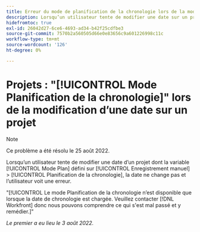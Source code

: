 ```yaml
---
title: Erreur du mode de planification de la chronologie lors de la modification d’une date sur un projet
description: Lorsqu’un utilisateur tente de modifier une date sur un projet pour lequel le mode Plan est défini sur Enregistrer et générer manuellement ; Planning, la date ne change pas et l’utilisateur voit une erreur.
hidefromtoc: true
exl-id: 26042d27-6ce6-4693-ad34-b42f25cdfbe3
source-git-commit: 7570b2a560505d66e0e83656c9a601226998c11c
workflow-type: tm+mt
source-wordcount: '126'
ht-degree: 0%

---
```


# Projets : &quot;[!UICONTROL Mode Planification de la chronologie]&quot; lors de la modification d’une date sur un projet

>[!NOTE]
>
>Ce problème a été résolu le 25 août 2022.

Lorsqu’un utilisateur tente de modifier une date d’un projet dont la variable [!UICONTROL Mode Plan] défini sur [!UICONTROL Enregistrement manuel] > [!UICONTROL Planification de la chronologie], la date ne change pas et l’utilisateur voit une erreur.

&quot;[!UICONTROL Le mode Planification de la chronologie n’est disponible que lorsque la date de chronologie est chargée. Veuillez contacter [!DNL Workfront] donc nous pouvons comprendre ce qui s&#39;est mal passé et y remédier.]&quot;

_Le premier a eu lieu le 3 août 2022._
